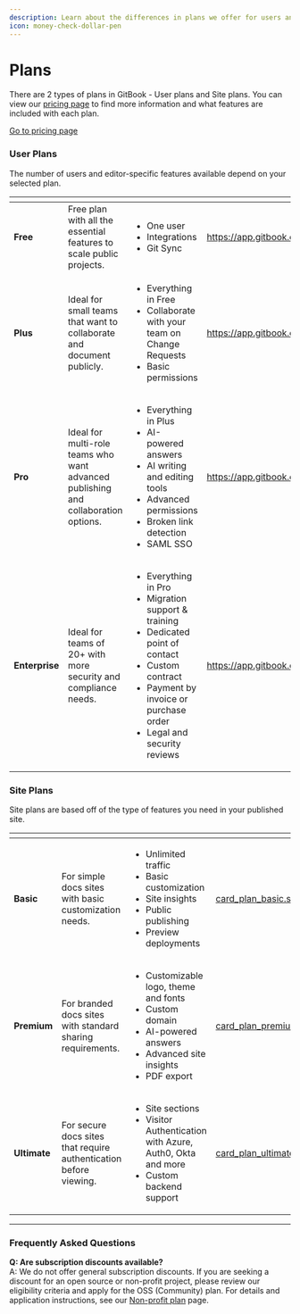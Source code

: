 ```yaml
---
description: Learn about the differences in plans we offer for users and sites.
icon: money-check-dollar-pen
---
```


# Plans

There are 2 types of plans in GitBook - User plans and Site plans. You can view our [pricing page](https://www.gitbook.com/pricing) to find more information and what features are included with each plan.

<a href="https://www.gitbook.com/pricing" class="button primary">Go to pricing page</a>

### User Plans

The number of users and editor-specific features available depend on your selected plan.

<table data-card-size="large" data-view="cards"><thead><tr><th></th><th></th><th></th><th data-hidden data-card-target data-type="content-ref"></th><th data-hidden data-card-cover data-type="files"></th></tr></thead><tbody><tr><td><strong>Free</strong></td><td>Free plan with all the essential features to scale public projects.</td><td><ul><li>One user</li><li>Integrations</li><li>Git Sync</li></ul></td><td><a href="https://app.gitbook.com/join">https://app.gitbook.com/join</a></td><td><a href="../../.gitbook/assets/card_plan_free.svg">card_plan_free.svg</a></td></tr><tr><td><strong>Plus</strong></td><td>Ideal for small teams that want to collaborate and document publicly.</td><td><ul><li>Everything in Free</li><li>Collaborate with your team on Change Requests</li><li>Basic permissions</li></ul></td><td><a href="https://app.gitbook.com/join">https://app.gitbook.com/join</a></td><td><a href="../../.gitbook/assets/card_plan_plus.svg">card_plan_plus.svg</a></td></tr><tr><td><strong>Pro</strong></td><td>Ideal for multi-role teams who want advanced publishing and collaboration options.</td><td><ul><li>Everything in Plus</li><li>AI-powered answers</li><li>AI writing and editing tools</li><li>Advanced permissions</li><li>Broken link detection</li><li>SAML SSO</li></ul></td><td><a href="https://app.gitbook.com/join">https://app.gitbook.com/join</a></td><td><a href="../../.gitbook/assets/card_plan_pro.svg">card_plan_pro.svg</a></td></tr><tr><td><strong>Enterprise</strong></td><td>Ideal for teams of 20+ with more security and compliance needs.</td><td><ul><li>Everything in Pro</li><li>Migration support &#x26; training</li><li>Dedicated point of contact</li><li>Custom contract</li><li>Payment by invoice or purchase order</li><li>Legal and security reviews</li></ul></td><td><a href="https://app.gitbook.com/join">https://app.gitbook.com/join</a></td><td><a href="../../.gitbook/assets/card_plan_enterprise.svg">card_plan_enterprise.svg</a></td></tr></tbody></table>

### Site Plans

Site plans are based off of the type of features you need in your published site.

<table data-view="cards"><thead><tr><th></th><th></th><th></th><th data-hidden data-card-cover data-type="files"></th></tr></thead><tbody><tr><td><strong>Basic</strong></td><td>For simple docs sites with basic customization needs.</td><td><ul><li>Unlimited traffic</li><li>Basic customization</li><li>Site insights</li><li>Public publishing</li><li>Preview deployments</li></ul></td><td><a href="../../.gitbook/assets/card_plan_basic.svg">card_plan_basic.svg</a></td></tr><tr><td><strong>Premium</strong></td><td>For branded docs sites with standard sharing requirements.</td><td><ul><li>Customizable logo, theme and fonts</li><li>Custom domain</li><li>AI-powered answers</li><li>Advanced site insights</li><li>PDF export</li></ul></td><td><a href="../../.gitbook/assets/card_plan_premium.svg">card_plan_premium.svg</a></td></tr><tr><td><strong>Ultimate</strong></td><td>For secure docs sites that require authentication before viewing.</td><td><ul><li>Site sections</li><li>Visitor Authentication with Azure, Auth0, Okta and more</li><li>Custom backend support</li></ul></td><td><a href="../../.gitbook/assets/card_plan_ultimate.svg">card_plan_ultimate.svg</a></td></tr></tbody></table>

***

### Frequently Asked Questions

**Q: Are subscription discounts available?**\
A: We do not offer general subscription discounts. If you are seeking a discount for an open source or non-profit project, please review our eligibility criteria and apply for the OSS (Community) plan. For details and application instructions, see our [Non-profit plan](apply-for-the-non-profit-open-source-plan.md) page.
